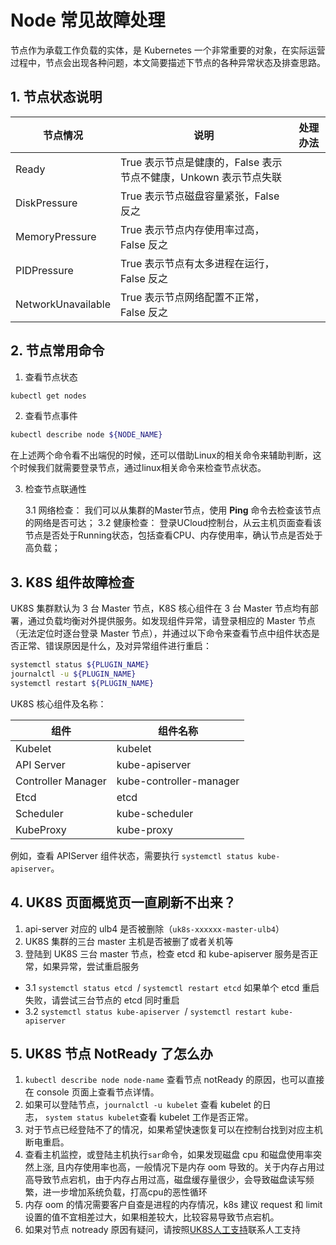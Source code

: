 # Node 常见故障处理

节点作为承载工作负载的实体，是 Kubernetes 一个非常重要的对象，在实际运营过程中，节点会出现各种问题，本文简要描述下节点的各种异常状态及排查思路。

## 1. 节点状态说明

| 节点情况               | 说明                                        | 处理办法 |
| ------------------ | ----------------------------------------- | ---- |
| Ready              | True 表示节点是健康的，False 表示节点不健康，Unkown 表示节点失联 |      |
| DiskPressure       | True 表示节点磁盘容量紧张，False 反之                  |      |
| MemoryPressure     | True 表示节点内存使用率过高，False 反之                 |      |
| PIDPressure        | True 表示节点有太多进程在运行，False 反之                |      |
| NetworkUnavailable | True 表示节点网络配置不正常，False 反之                 |      |

## 2. 节点常用命令

1. 查看节点状态

```bash
kubectl get nodes
```

2. 查看节点事件

```bash
kubectl describe node ${NODE_NAME}
```

在上述两个命令看不出端倪的时候，还可以借助Linux的相关命令来辅助判断，这个时候我们就需要登录节点，通过linux相关命令来检查节点状态。

3. 检查节点联通性

   3.1 网络检查： 我们可以从集群的Master节点，使用 **Ping** 命令去检查该节点的网络是否可达； 3.2 健康检查：
   登录UCloud控制台，从云主机页面查看该节点是否处于Running状态，包括查看CPU、内存使用率，确认节点是否处于高负载；

## 3. K8S 组件故障检查

UK8S 集群默认为 3 台 Master 节点，K8S 核心组件在 3 台 Master 节点均有部署，通过负载均衡对外提供服务。如发现组件异常，请登录相应的 Master 节点（无法定位时逐台登录
Master 节点），并通过以下命令来查看节点中组件状态是否正常、错误原因是什么，及对异常组件进行重启：

```bash
systemctl status ${PLUGIN_NAME}
journalctl -u ${PLUGIN_NAME}
systemctl restart ${PLUGIN_NAME}
```

UK8S 核心组件及名称：

| 组件                 | 组件名称                    |
| ------------------ | ----------------------- |
| Kubelet            | kubelet                 |
| API Server         | kube-apiserver          |
| Controller Manager | kube-controller-manager |
| Etcd               | etcd                    |
| Scheduler          | kube-scheduler          |
| KubeProxy          | kube-proxy              |

例如，查看 APIServer 组件状态，需要执行 `systemctl status kube-apiserver`。

## 4. UK8S 页面概览页一直刷新不出来？

1. api-server 对应的 ulb4 是否被删除（`uk8s-xxxxxx-master-ulb4`）
2. UK8S 集群的三台 master 主机是否被删了或者关机等
3. 登陆到 UK8S 三台 master 节点，检查 etcd 和 kube-apiserver 服务是否正常，如果异常，尝试重启服务

- 3.1 `systemctl status etcd`  / `systemctl restart etcd` 如果单个 etcd 重启失败，请尝试三台节点的 etcd 同时重启
- 3.2 `systemctl status kube-apiserver`  / `systemctl restart kube-apiserver`

## 5. UK8S 节点 NotReady 了怎么办

1. `kubectl describe node node-name` 查看节点 notReady 的原因，也可以直接在 console 页面上查看节点详情。
2. 如果可以登陆节点，`journalctl -u kubelet` 查看 kubelet 的日志， `system status kubelet`查看 kubelet 工作是否正常。
3. 对于节点已经登陆不了的情况，如果希望快速恢复可以在控制台找到对应主机断电重启。
4. 查看主机监控，或登陆主机执行`sar`命令，如果发现磁盘 cpu 和磁盘使用率突然上涨, 且内存使用率也高，一般情况下是内存 oom
   导致的。关于内存占用过高导致节点宕机，由于内存占用过高，磁盘缓存量很少，会导致磁盘读写频繁，进一步增加系统负载，打高cpu的恶性循环
5. 内存 oom 的情况需要客户自查是进程的内存情况，k8s 建议 request 和 limit 设置的值不宜相差过大，如果相差较大，比较容易导致节点宕机。
6. 如果对节点 notready 原因有疑问，请按照[UK8S人工支持](#uk8s-人工支持)联系人工支持
